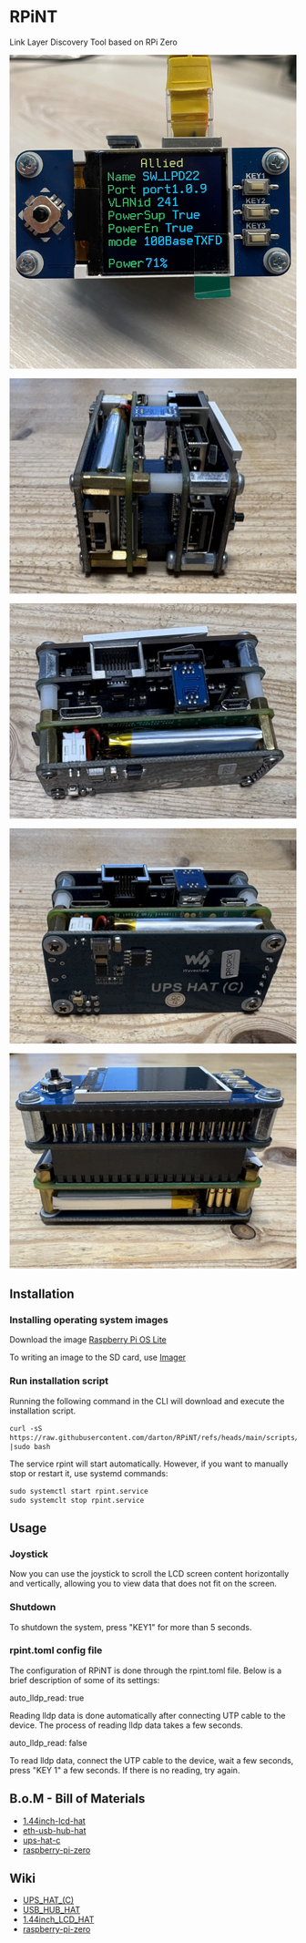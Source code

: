 # RPiNT

Link Layer Discovery Tool based on RPi Zero

![RPiNT](https://github.com/darton/RPiNT/blob/main/docs/images/RPiNT.jpg)

![RPiNT](https://github.com/darton/RPiNT/blob/main/docs/images/RPiNT1.jpeg)

![RPiNT](https://github.com/darton/RPiNT/blob/main/docs/images/RPiNT2.jpeg)

![RPiNT](https://github.com/darton/RPiNT/blob/main/docs/images/RPiNT3.jpeg)

![RPiNT](https://github.com/darton/RPiNT/blob/main/docs/images/RPiNT4.jpeg)

## Installation

### Installing operating system images 

Download the image [Raspberry Pi OS Lite](https://downloads.raspberrypi.org/raspios_lite_armhf_latest)

To writing an image to the SD card, use [Imager](https://www.raspberrypi.org/downloads/) 

### Run installation script

Running the following command in the CLI will download and execute the installation script.

```
curl -sS https://raw.githubusercontent.com/darton/RPiNT/refs/heads/main/scripts/install.sh |sudo bash
```
The service rpint will start automatically. However, if you want to manually stop or restart it, use systemd commands:

```
sudo systemctl start rpint.service
sudo systemclt stop rpint.service
```

## Usage 

### Joystick
Now you can use the joystick to scroll the LCD screen content horizontally and vertically, allowing you to view data that does not fit on the screen.

### Shutdown
To shutdown the system, press "KEY1" for more than 5 seconds.

### rpint.toml config file

The configuration of RPiNT is done through the rpint.toml file. Below is a brief description of some of its settings:


auto_lldp_read: true

Reading lldp data is done automatically after connecting UTP cable to the device. The process of reading lldp data takes a few seconds.


auto_lldp_read: false

To read lldp data, connect the UTP cable to the device, wait a few seconds, press "KEY 1" a few seconds. If there is no reading, try again.


## B.o.M - Bill of Materials

* [1.44inch-lcd-hat](https://www.waveshare.com/product/raspberry-pi/displays/lcd-oled/1.44inch-lcd-hat.htm)
* [eth-usb-hub-hat](https://www.waveshare.com/product/raspberry-pi/hats/interface-power/eth-usb-hub-hat.htm)
* [ups-hat-c](https://www.waveshare.com/product/raspberry-pi/hats/interface-power/ups-hat-c.htm)
* [raspberry-pi-zero](https://www.waveshare.com/product/raspberry-pi/boards-kits/raspberry-pi-zero/raspberry-pi-zero.htm)

## Wiki

* [UPS_HAT_(C)](https://www.waveshare.com/wiki/UPS_HAT_(C))
* [USB_HUB_HAT](https://www.waveshare.com/wiki/ETH/USB_HUB_HAT)
* [1.44inch_LCD_HAT](https://www.waveshare.com/wiki/1.44inch_LCD_HAT)
* [raspberry-pi-zero](https://www.raspberrypi.com/documentation/computers/raspberry-pi.html#raspberry-pi-zero)
